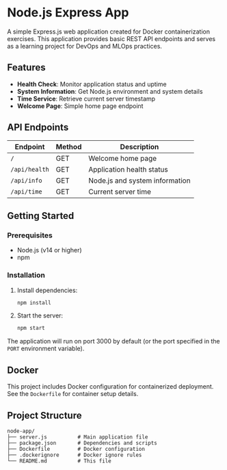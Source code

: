 # Node.js Express App

A simple Express.js web application created for Docker containerization exercises. This application provides basic REST API endpoints and serves as a learning project for DevOps and MLOps practices.

## Features

- **Health Check**: Monitor application status and uptime
- **System Information**: Get Node.js environment and system details  
- **Time Service**: Retrieve current server timestamp
- **Welcome Page**: Simple home page endpoint

## API Endpoints

| Endpoint | Method | Description |
|----------|--------|-------------|
| `/` | GET | Welcome home page |
| `/api/health` | GET | Application health status |
| `/api/info` | GET | Node.js and system information |
| `/api/time` | GET | Current server time |

## Getting Started

### Prerequisites
- Node.js (v14 or higher)
- npm

### Installation

1. Install dependencies:
   ```bash
   npm install
   ```

2. Start the server:
   ```bash
   npm start
   ```

The application will run on port 3000 by default (or the port specified in the `PORT` environment variable).

## Docker

This project includes Docker configuration for containerized deployment. See the `Dockerfile` for container setup details.

## Project Structure

```
node-app/
├── server.js          # Main application file
├── package.json       # Dependencies and scripts
├── Dockerfile         # Docker configuration
├── .dockerignore      # Docker ignore rules
└── README.md          # This file
```